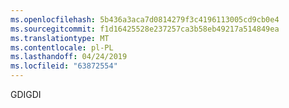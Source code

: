 ```yaml
---
ms.openlocfilehash: 5b436a3aca7d0814279f3c4196113005cd9cb0e4
ms.sourcegitcommit: f1d16425528e237257ca3b58eb49217a514849ea
ms.translationtype: MT
ms.contentlocale: pl-PL
ms.lasthandoff: 04/24/2019
ms.locfileid: "63872554"
---
```

<span data-ttu-id="80c1b-101">GDI</span><span class="sxs-lookup"><span data-stu-id="80c1b-101">GDI</span></span>